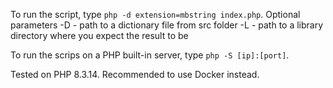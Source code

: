 To run the script, type `php -d extension=mbstring index.php`. Optional parameters
-D - path to a dictionary file from src folder
-L - path to a library directory where you expect the result to be

To run the scrips on a PHP built-in server, type `php -S [ip]:[port]`.

Tested on PHP 8.3.14. Recommended to use Docker instead.